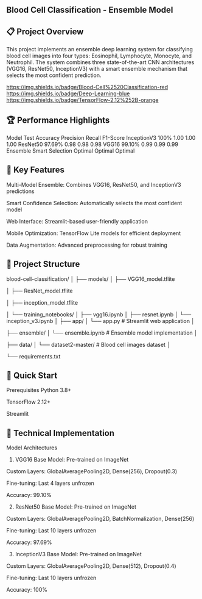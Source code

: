 ## Blood Cell Classification - Ensemble Model

##  📋 Project Overview
This project implements an ensemble deep learning system for classifying blood cell images into four types: Eosinophil, Lymphocyte, Monocyte, and Neutrophil. The system combines three state-of-the-art CNN architectures (VGG16, ResNet50, InceptionV3) with a smart ensemble mechanism that selects the most confident prediction.

https://img.shields.io/badge/Blood-Cell%2520Classification-red
https://img.shields.io/badge/Deep-Learning-blue
https://img.shields.io/badge/TensorFlow-2.12%252B-orange

## 🏆 Performance Highlights
Model	Test Accuracy	Precision	Recall	F1-Score
InceptionV3	100%	1.00	1.00	1.00
ResNet50	97.69%	0.98	0.98	0.98
VGG16	99.10%	0.99	0.99	0.99
Ensemble	Smart Selection	Optimal	Optimal	Optimal


## 🎯 Key Features
Multi-Model Ensemble: Combines VGG16, ResNet50, and InceptionV3 predictions

Smart Confidence Selection: Automatically selects the most confident model

Web Interface: Streamlit-based user-friendly application

Mobile Optimization: TensorFlow Lite models for efficient deployment

Data Augmentation: Advanced preprocessing for robust training

## 📁 Project Structure

blood-cell-classification/
│
├── models/
│   ├── VGG16_model.tflite

│   ├── ResNet_model.tflite

│   ├── inception_model.tflite

│   └── training_notebooks/
│       ├── vgg16.ipynb
│       ├── resnet.ipynb
│       └── inception_v3.ipynb
│
├── app/
│   └── app.py              # Streamlit web application
│

├── ensemble/
│   └── ensemble.ipynb      # Ensemble model implementation
│

├── data/
│   └── dataset2-master/    # Blood cell images dataset
│

└── requirements.txt

## 🚀 Quick Start
Prerequisites
Python 3.8+

TensorFlow 2.12+

Streamlit

##  🔬 Technical Implementation
Model Architectures
1. VGG16
Base Model: Pre-trained on ImageNet

Custom Layers: GlobalAveragePooling2D, Dense(256), Dropout(0.3)

Fine-tuning: Last 4 layers unfrozen

Accuracy: 99.10%

2. ResNet50
Base Model: Pre-trained on ImageNet

Custom Layers: GlobalAveragePooling2D, BatchNormalization, Dense(256)

Fine-tuning: Last 10 layers unfrozen

Accuracy: 97.69%

3. InceptionV3
Base Model: Pre-trained on ImageNet

Custom Layers: GlobalAveragePooling2D, Dense(512), Dropout(0.4)

Fine-tuning: Last 10 layers unfrozen

Accuracy: 100%
